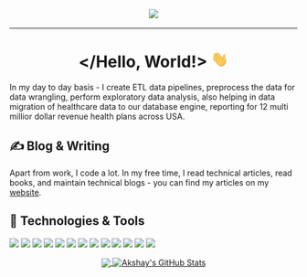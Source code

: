 <html>
<p align="center">
<img src="https://github.com/thompsonemerson/thompsonemerson/raw/master/cover-thompson.png" height="200"/>
</p>
<hr>
<h1 align="center"> &lt;/Hello, World!&gt; <img src="https://raw.githubusercontent.com/ABSphreak/ABSphreak/master/gifs/Hi.gif" width="30px"></h1> In my day to day basis - I create ETL data pipelines, preprocess the data for data wrangling, perform exploratory data analysis, also helping in data migration of healthcare data to our database engine, reporting for 12 multi millior dollar revenue health plans across USA.

## &#x270d; Blog & Writing

Apart from work, I code a lot. In my free time, I read technical articles, read books, and maintain technical blogs - you can find my articles on my [website](https://aks-vijay.github.io/).

## 🔧 Technologies & Tools
![](https://img.shields.io/badge/Code-Python-informational?style=flat&logo=python&logoColor=white&color=2bbc8a)
![](https://img.shields.io/badge/Tools-Pandas-informational?style=flat&logo=mssqlserver&logoColor=white&color=2bbc8a)
![](https://img.shields.io/badge/Tools-Numpy-informational?style=flat&logo=mssqlserver&logoColor=white&color=2bbc8a)
![](https://img.shields.io/badge/Tools-Matplotlib-informational?style=flat&logo=mssqlserver&logoColor=white&color=2bbc8a)
![](https://img.shields.io/badge/Tools-Seaborn-informational?style=flat&logo=mssqlserver&logoColor=white&color=2bbc8a)
![](https://img.shields.io/badge/Tools-SQL-informational?style=flat&logo=mssqlserver&logoColor=white&color=2bbc8a)
![](https://img.shields.io/badge/Tools-SSIS-informational?style=flat&logo=ssis&logoColor=white&color=2bbc8a)
![](https://img.shields.io/badge/Tools-SSRS-informational?style=flat&logo=ssrs&logoColor=white&color=2bbc8a)
![](https://img.shields.io/badge/Tools-R-informational?style=flat&logo=r-open-shift&logoColor=white&color=2bbc8a)
![](https://img.shields.io/badge/Tools-tidyverse-informational?style=flat&logo=r-open-shift&logoColor=white&color=2bbc8a)
![](https://img.shields.io/badge/Tools-dplyr-informational?style=flat&logo=r-open-shift&logoColor=white&color=2bbc8a)
![](https://img.shields.io/badge/Tools-ggplot2-informational?style=flat&logo=r-open-shift&logoColor=white&color=2bbc8a)
![](https://img.shields.io/badge/Tools-Tableau-informational?style=flat&logo=tableau-open-shift&logoColor=white&color=2bbc8a)
<p align = "center">
<a href="https://github.com/aks-vijay/aks-vijay">
  <img align="center" src="https://github-readme-stats.vercel.app/api/top-langs/?username=aks-vijay&hide=scss,javascript,css,tex&title_color=ffffff&text_color=c9cacc&icon_color=2bbc8a&bg_color=1d1f21&langs_count=3" />
</a>
<a href="https://github.com/aks-vijay/aks-vijay">
  <img align="center" src="https://github-readme-stats.vercel.app/api?username=aks-vijay&show_icons=true&line_height=27&count_private=true&title_color=ffffff&text_color=c9cacc&icon_color=2bbc8a&bg_color=1d1f21" alt="Akshay's GitHub Stats" />
</a>
</p>
</p>
</html>
